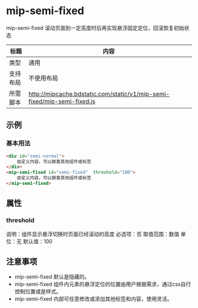 # mip-semi-fixed

mip-semi-fixed 滚动页面到一定高度时后再实现悬浮固定定位，回滚恢复初始状态

标题|内容
----|----
类型|通用
支持布局|不使用布局
所需脚本|http://mipcache.bdstatic.com/static/v1/mip-semi-fixed/mip-semi-fixed.js

## 示例

### 基本用法
```html
<div id="semi-normal">
    自定义内容，可以嵌套其他组件或标签
</div>
<mip-semi-fixed id="semi-fixed"  threshold="100">
    自定义内容，可以嵌套其他组件或标签
</mip-semi-fixed>
```


## 属性

### threshold

说明：组件显示悬浮切换时页面已经滚动的高度
必选项：否
取值范围：数值
单位：无
默认值：100

## 注意事项
- mip-semi-fixed 默认是隐藏的。
- mip-semi-fixed 组件内元素的悬浮定位的位置由用户根据需求，通过css自行控制位置或是样式。
- mip-semi-fixed 内部可任意修改或添加其他标签和内容，使用灵活。
